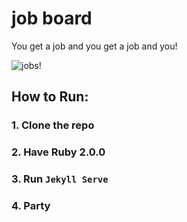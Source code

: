 # job board

You get a job and you get a job and you!

![jobs!](http://media.giphy.com/media/VhFps32TlNgsg/giphy.gif)

## How to Run:
### 1. Clone the repo
### 2. Have Ruby 2.0.0
### 3. Run `Jekyll Serve`
### 4. Party
